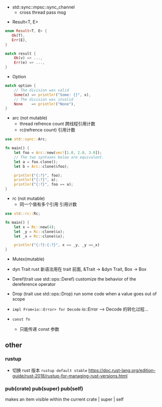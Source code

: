 - std::sync::mpsc::sync_channel
  - cross thread pass msg

* Result<T, E>

```rs
enum Result<T, E> {
   Ok(T),
   Err(E),
}

match result {
    Ok(v) => ...,
    Err(e) => ...,
}

```
* Option<T>

```rs
match option {
    // The division was valid
    Some(x) => println!("Some: {}", x),
    // The division was invalid
    None    => println!("None"),
}
```

- arc (not mutable)
  - thread refrence count 跨线程引用计数
  - rc(refrence count) 引用计数

```rs
use std::sync::Arc;

fn main() {
    let foo = Arc::new(vec![1.0, 2.0, 3.0]);
    // The two syntaxes below are equivalent.
    let a = foo.clone();
    let b = Arc::clone(&foo);

    println!("{:?}", foo);
    println!("{:?}", a);
    println!("{:?}", foo == a);
}
```

- rc (not mutable)
  - 同一个值有多个引用 引用计数

```rs
use std::rc::Rc;

fn main() {
    let x = Rc::new(4);
    let _y = Rc::clone(&x);
    let _x = Rc::clone(&x);

    println!("{:?}:{:?}", x == _y, _y ==_x)
}
```

- Mutex(mutable)

- dyn Trait
  rust 新语法用在 trait 前面, &Trait -> &dyn Trait, Box<Trait> -> Box<dyn Trait>

- Deref(trait use std::ops::Deref)
  customize the behavior of the dereference operator

- Drop (trait use std::ops::Drop)
  run some code when a value goes out of scope

- `impl From<io::Error> for Decode`
  io::Error --> Decode 的转化过程...

- `const fn`
  - 只能传递 const 参数

## other

### rustup

- 切换 rust 版本 `rustup default stable`
  https://doc.rust-lang.org/edition-guide/rust-2018/rustup-for-managing-rust-versions.html

### pub(crate) pub(super) pub(self)

makes an item visible within the current crate | super | self
